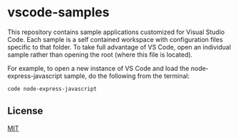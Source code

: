 
# vscode-samples

This repository contains sample applications customized for Visual Studio Code. Each sample is a self contained workspace with configuration files specific to that folder. To take full advantage of VS Code, open an individual sample rather than opening the root (where this file is located).

For example, to open a new instance of VS Code and load the node-express-javascript sample, do the following from the terminal:

``` bash
code node-express-javascript
```

## License

[MIT](LICENSE)